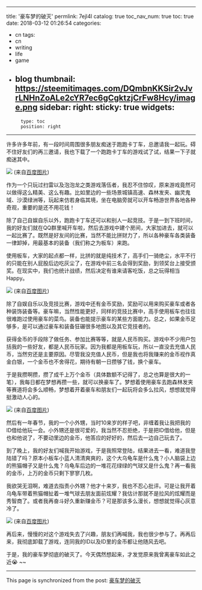 
---
title: '豪车梦的破灭'
permlink: 7ejl4l
catalog: true
toc_nav_num: true
toc: true
date: 2018-03-12 01:26:54
categories:
- cn
tags:
- cn
- writing
- life
- game
- blog
thumbnail: https://steemitimages.com/DQmbnKKSir2vJvrLNHnZoALe2cYR7ec6gCgktzjCrFw8Hcy/image.png
sidebar:
    right:
        sticky: true
widgets:
    -
        type: toc
        position: right
---


许多许多年前，有一段时间周围很多朋友痴迷于跑跑卡丁车，总邀请我一起玩。碍不住好友们的再三邀请，我也下载了一个跑跑卡丁车的游戏试了试，结果一下子就痴迷其中。

![](https://steemitimages.com/DQmbnKKSir2vJvrLNHnZoALe2cYR7ec6gCgktzjCrFw8Hcy/image.png)
(来自[百度图片](http://image.baidu.com))

作为一个只玩过扫雷以及泡泡龙之类游戏落伍者，我忍不住惊叹，原来游戏竟然可以做得这么精美、这么有趣。比如里边的一些场景城镇高速、森林发夹、幽灵鬼域、沙漠绿洲等，玩起来仿若身临其境，坐在电脑旁就可以开车畅游世界各地各种奇观，重要的是还不用花钱！

除了自己自娱自乐以外，跑跑卡丁车还可以和别人一起竞技。于是一到下班时间，我的好友们就在QQ群里喊开车啦，然后去游戏中建个房间，大家加进去，就可以一起比赛了。既然是好友间的比赛，当然不能比拼财力了，所以各种豪车各类装备一律卸掉，用最基本的装备（我们称之为板车）来跑。

使用板车，大家的起点都一样，比拼的就是纯技术了，高手们一骑绝尘，水平不行的只能在别人屁股后边吃灰尘了，在游戏中前三名会得到奖励，到领奖台上接受颁奖。在现实中，我们也统计战绩，然后决定有谁来请客吃饭，总之玩得相当Happy。

![](https://steemitimages.com/DQmb8XAacjtEHVuGwBi5DTj4fJf9i8Xj3JxXwcksDsa3A6H/image.png)
(来自[百度图片](http://image.baidu.com))

除了自娱自乐以及竞技比赛，游戏中还有金币奖励，奖励可以用来购买豪车或者各种装饰装备等。豪车嘛，当然性能更好，同样的竞技比赛中，高手使用板车也往往很难跑过使用豪车的菜鸟。装备也能提示豪车的某些方面能力。总之，如果金币足够多，是可以通过豪车和装备狂碾很多地图以及其它竞技者的。

获得金币的手段除了做任务、参加比赛等等，就是人民币购买。游戏中不少用户包括我的一些好友，都是人民币玩家。因为我都是用板车玩，所以一直没去充值人民币，当然穷还是主要原因。尽管我没充值人民币，但是我也将我赚来的金币视作真金白银，一个金币也不舍得花，期待有朝一日攒够了钱，换个豪车。

于是我攒啊攒，攒了成千上万个金币（具体数额不记得了，总之也算是很大的一笔），我每日都在梦想再攒一些，就可以换豪车了。梦想着使用豪车去跑森林发夹等赛道将会多么顺畅，梦想着开着豪车和朋友们一起玩将会多么拉风，想想就觉得挺激动人心的。

![](https://steemitimages.com/DQmZ4if9hKJyBVNYweBQBJF6NzbDwAbYEmtZogMTCNQK6PL/image.png)
(来自[百度图片](http://image.baidu.com))

然后有一年春节，我的一个小外甥，当时10来岁的样子吧，非缠着我让我把我的ID借给他玩一会。小外甥还是很可爱的，我当然不忍拒绝，于是把ID借给他，但是也和他说了，不要动里边的金币，他答应的好好的，然后去一边自己玩去了。

到了晚上，我的好友们喊我开始游戏，于是我照常登陆，结果进去一看，难道我登陆错了吗？原本小板车小蓝人清清爽爽的，这个大乌龟车是什么鬼？小人脑袋上边的熊猫帽子又是什么鬼？乌龟车后边的一堆花花绿绿的气球又是什么鬼？再一看我的金币，上万的金币只剩下寥寥几枚。

我欲哭无泪啊，难道去指责小外甥？他才十来岁，我也不忍心批评。可是让我开着乌龟车带着熊猫帽扯着一堆气球去朋友面前炫耀？我估计那就不是拉风的炫耀而是秀智商了。或者我再奋斗好久重新赚金币？可是那该多么漫长，想想就觉得心灰意冷了。

![](https://steemitimages.com/DQmU1D8rnBh85kcQwMtFMCkzWzvT7DCtUEsDjib7RoFbgaf/image.png)
(来自[百度图片](http://image.baidu.com))

再后来，慢慢的对这个游戏失去了兴趣，朋友们再喊我，我也很少参与了。再再后来，我彻底卸载了游戏，连同我的ID以及ID里的金币都让他随风去吧。

于是，我的豪车梦彻底的破灭了。今天偶然想起来，才发觉原来我曾离豪车如此之近😭 ~~

- - -

This page is synchronized from the post: [豪车梦的破灭](https://steemit.com/@oflyhigh/7ejl4l)
